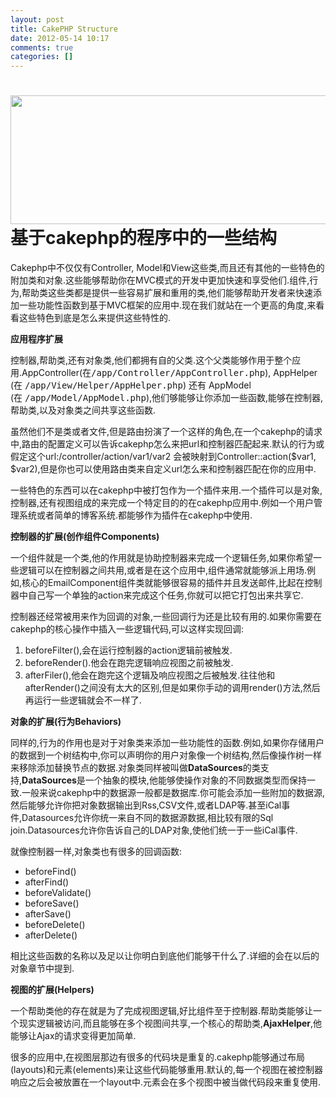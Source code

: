 ```yaml
---
layout: post
title: CakePHP Structure
date: 2012-05-14 10:17
comments: true
categories: []
---
```

<h1><a href="http://www.yyxzy.org/wp-content/uploads/2012/05/cakephp.jpg"><img class="alignnone size-full wp-image-1324" title="cakephp" src="http://www.yyxzy.org/wp-content/uploads/2012/05/cakephp.jpg" alt="" width="653" height="206" /></a>基于cakephp的程序中的一些结构</h1>
Cakephp中不仅仅有Controller, Model和View这些类,而且还有其他的一些特色的附加类和对象.这些能够帮助你在MVC模式的开发中更加快速和享受他们.组件,行为,帮助类这些类都是提供一些容易扩展和重用的类,他们能够帮助开发者来快速添加一些功能性函数到基于MVC框架的应用中.现在我们就站在一个更高的角度,来看看这些特色到底是怎么来提供这些特性的.<!--more-->

<strong>应用程序扩展</strong>

控制器,帮助类,还有对象类,他们都拥有自的父类.这个父类能够作用于整个应用.AppController(在<tt>/app/Controller/AppController.php</tt>), AppHelper (在 <tt>/app/View/Helper/AppHelper.php</tt>) 还有 AppModel (在 <tt>/app/Model/AppModel.php</tt>),他们够能够让你添加一些函数,能够在控制器,帮助类,以及对象类之间共享这些函数.

虽然他们不是类或者文件,但是路由扮演了一个这样的角色,在一个cakephp的请求中,路由的配置定义可以告诉cakephp怎么来把url和控制器匹配起来.默认的行为或假定这个url:/controller/action/var1/var2 会被映射到Controller::action($var1, $var2),但是你也可以使用路由类来自定义url怎么来和控制器匹配在你的应用中.

一些特色的东西可以在cakephp中被打包作为一个插件来用.一个插件可以是对象,控制器,还有视图组成的来完成一个特定目的的在cakephp应用中.例如一个用户管理系统或者简单的博客系统.都能够作为插件在cakephp中使用.

<strong>控制器的扩展(创作组件Components)</strong>

一个组件就是一个类,他的作用就是协助控制器来完成一个逻辑任务,如果你希望一些逻辑可以在控制器之间共用,或者是在这个应用中,组件通常就能够派上用场.例如,核心的EmailComponent组件类就能够很容易的插件并且发送邮件,比起在控制器中自己写一个单独的action来完成这个任务,你就可以把它打包出来共享它.

控制器还经常被用来作为回调的对象,一些回调行为还是比较有用的.如果你需要在cakephp的核心操作中插入一些逻辑代码,可以这样实现回调:
<ol>
	<li>beforeFilter(),会在运行控制器的action逻辑前被触发.</li>
	<li>beforeRender().他会在跑完逻辑响应视图之前被触发.</li>
	<li>afterFiler(),他会在跑完这个逻辑及响应视图之后被触发.往往他和afterRender()之间没有太大的区别,但是如果你手动的调用render()方法,然后再运行一些逻辑就会不一样了.</li>
</ol>
<strong>对象的扩展(行为Behaviors)</strong>

同样的,行为的作用也是对于对象类来添加一些功能性的函数.例如,如果你存储用户的数据到一个树结构中,你可以声明你的用户对象像一个树结构,然后像操作树一样来移除添加替换节点的数据.对象类同样被叫做<strong>DataSources</strong>的类支持,<strong>DataSources</strong>是一个抽象的模块,他能够使操作对象的不同数据类型而保持一致.一般来说cakephp中的数据源一般都是数据库.你可能会添加一些附加的数据源,然后能够允许你把对象数据输出到Rss,CSV文件,或者LDAP等.甚至iCal事件,Datasources允许你统一来自不同的数据源数据,相比较有限的Sql join.Datasources允许你告诉自己的LDAP对象,使他们统一于一些iCal事件.

就像控制器一样,对象类也有很多的回调函数:
<ul>
	<li>beforeFind()</li>
	<li>afterFind()</li>
	<li>beforeValidate()</li>
	<li>beforeSave()</li>
	<li>afterSave()</li>
	<li>beforeDelete()</li>
	<li>afterDelete()</li>
</ul>
相比这些函数的名称以及足以让你明白到底他们能够干什么了.详细的会在以后的对象章节中提到.

<strong>视图的扩展(Helpers)</strong>

一个帮助类他的存在就是为了完成视图逻辑,好比组件至于控制器.帮助类能够让一个现实逻辑被访问,而且能够在多个视图间共享,一个核心的帮助类,<strong>AjaxHelper</strong>,他能够让Ajax的请求变得更加简单.

很多的应用中,在视图层那边有很多的代码块是重复的.cakephp能够通过布局(layouts)和元素(elements)来让这些代码能够重用.默认的,每一个视图在被控制器响应之后会被放置在一个layout中.元素会在多个视图中被当做代码段来重复使用.

